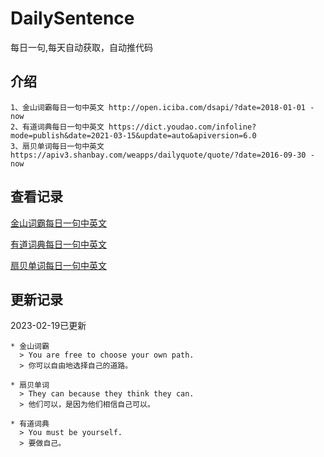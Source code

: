 # DailySentence

每日一句,每天自动获取，自动推代码

## 介绍

```
1、金山词霸每日一句中英文 http://open.iciba.com/dsapi/?date=2018-01-01 - now
2、有道词典每日一句中英文 https://dict.youdao.com/infoline?mode=publish&date=2021-03-15&update=auto&apiversion=6.0
3、扇贝单词每日一句中英文 https://apiv3.shanbay.com/weapps/dailyquote/quote/?date=2016-09-30 - now
```

## 查看记录

[金山词霸每日一句中英文](./data/iciba/)

[有道词典每日一句中英文](./data/youdao/)

[扇贝单词每日一句中英文](./data/shanbay/)

## 更新记录
2023-02-19已更新 
```
* 金山词霸
  > You are free to choose your own path.
  > 你可以自由地选择自己的道路。

* 扇贝单词
  > They can because they think they can.
  > 他们可以，是因为他们相信自己可以。

* 有道词典
  > You must be yourself.
  > 要做自己。

```
